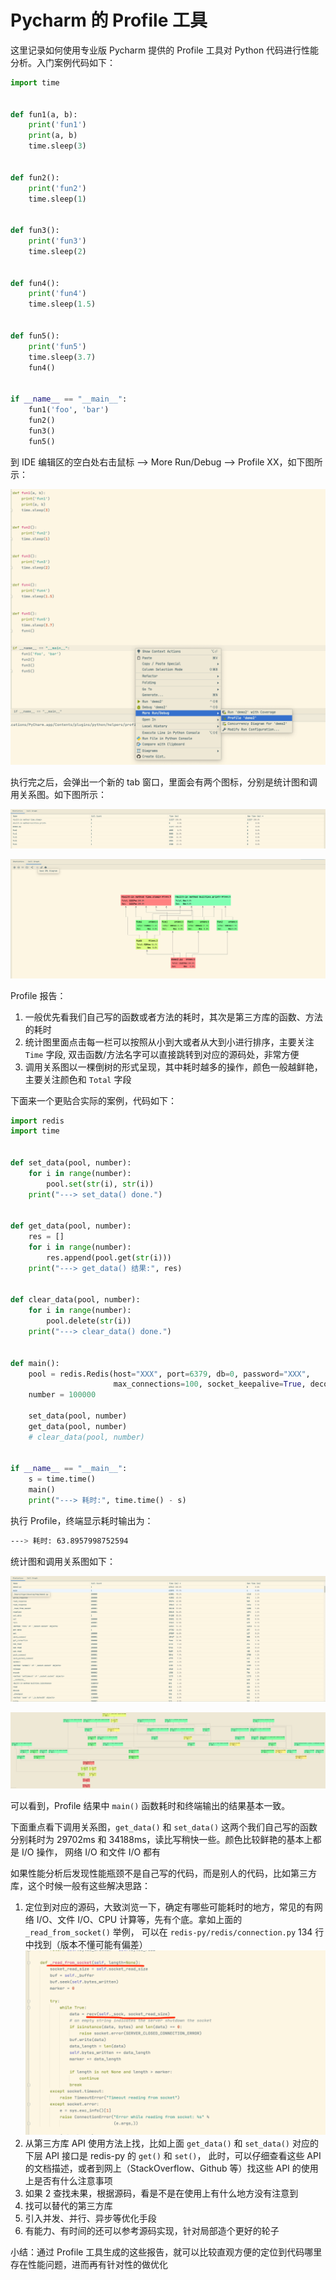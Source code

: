 # Pycharm 的 Profile 工具

这里记录如何使用专业版 Pycharm 提供的 Profile 工具对 Python 代码进行性能分析。入门案例代码如下：

```Python
import time


def fun1(a, b):
    print('fun1')
    print(a, b)
    time.sleep(3)


def fun2():
    print('fun2')
    time.sleep(1)


def fun3():
    print('fun3')
    time.sleep(2)


def fun4():
    print('fun4')
    time.sleep(1.5)


def fun5():
    print('fun5')
    time.sleep(3.7)
    fun4()


if __name__ == "__main__":
    fun1('foo', 'bar')
    fun2()
    fun3()
    fun5()
```

到 IDE 编辑区的空白处右击鼠标 --> More Run/Debug --> Profile XX，如下图所示：

![](https://raw.githubusercontent.com/hsxhr-10/Blog/master/image/Pycharm-Profile.png)

执行完之后，会弹出一个新的 tab 窗口，里面会有两个图标，分别是统计图和调用关系图。如下图所示：

![](https://raw.githubusercontent.com/hsxhr-10/Blog/master/image/Pycharm-Profile-%E7%BB%9F%E8%AE%A1.png)

![](https://raw.githubusercontent.com/hsxhr-10/Blog/master/image/Pycharm-Profile-%E8%B0%83%E7%94%A8%E5%85%B3%E7%B3%BB.png)

Profile 报告：

1. 一般优先看我们自己写的函数或者方法的耗时，其次是第三方库的函数、方法的耗时
2. 统计图里面点击每一栏可以按照从小到大或者从大到小进行排序，主要关注 `Time` 字段, 双击函数/方法名字可以直接跳转到对应的源码处，非常方便
3. 调用关系图以一棵倒树的形式呈现，其中耗时越多的操作，颜色一般越鲜艳，主要关注颜色和 `Total` 字段

下面来一个更贴合实际的案例，代码如下：

```Python
import redis
import time


def set_data(pool, number):
    for i in range(number):
        pool.set(str(i), str(i))
    print("---> set_data() done.")


def get_data(pool, number):
    res = []
    for i in range(number):
        res.append(pool.get(str(i)))
    print("---> get_data() 结果:", res)


def clear_data(pool, number):
    for i in range(number):
        pool.delete(str(i))
    print("---> clear_data() done.")


def main():
    pool = redis.Redis(host="XXX", port=6379, db=0, password="XXX",
                       max_connections=100, socket_keepalive=True, decode_responses=True, health_check_interval=0)
    number = 100000

    set_data(pool, number)
    get_data(pool, number)
    # clear_data(pool, number)


if __name__ == "__main__":
    s = time.time()
    main()
    print("---> 耗时:", time.time() - s)
```

执行 Profile，终端显示耗时输出为：

```bash
---> 耗时: 63.8957998752594
```

统计图和调用关系图如下：

![](https://raw.githubusercontent.com/hsxhr-10/Blog/master/image/Pycharm-Profile-%E7%BB%9F%E8%AE%A11.png)

![](https://raw.githubusercontent.com/hsxhr-10/Blog/master/image/Pycharm-Profile-%E8%B0%83%E7%94%A8%E5%85%B3%E7%B3%BB1.png)

可以看到，Profile 结果中 `main()` 函数耗时和终端输出的结果基本一致。

下面重点看下调用关系图，`get_data()` 和 `set_data()` 这两个我们自己写的函数分别耗时为 29702ms 和 34188ms，读比写稍快一些。颜色比较鲜艳的基本上都是 I/O 操作，
网络 I/O 和文件 I/O 都有

如果性能分析后发现性能瓶颈不是自己写的代码，而是别人的代码，比如第三方库，这个时候一般有这些解决思路：

1. 定位到对应的源码，大致浏览一下，确定有哪些可能耗时的地方，常见的有网络 I/O、文件 I/O、CPU 计算等，先有个底。拿如上面的 `_read_from_socket()` 举例，
   可以在 `redis-py/redis/connection.py` 134 行中找到（版本不懂可能有偏差）
   ![](https://raw.githubusercontent.com/hsxhr-10/Blog/master/image/Pycharm-Profile-%E8%B0%83%E7%94%A8%E5%85%B3%E7%B3%BB2.png)
2. 从第三方库 API 使用方法上找，比如上面 `get_data()` 和 `set_data()` 对应的下层 API 接口是 redis-py 的 `get()` 和 `set()`，
   此时，可以仔细查看这些 API 的文档描述，或者到网上（StackOverflow、Github 等）找这些 API 的使用上是否有什么注意事项
3. 如果 2 查找未果，根据源码，看是不是在使用上有什么地方没有注意到
4. 找可以替代的第三方库
5. 引入并发、并行、异步等优化手段
6. 有能力、有时间的还可以参考源码实现，针对局部造个更好的轮子

小结：通过 Profile 工具生成的这些报告，就可以比较直观方便的定位到代码哪里存在性能问题，进而再有针对性的做优化
